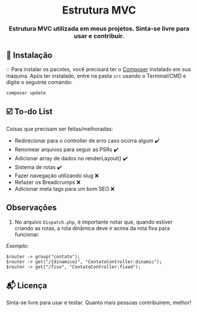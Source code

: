
<h1 align="center">
  Estrutura MVC
</h1>

<h3 align="center">
  Estrutura MVC utilizada em meus projetos. Sinta-se livre para usar e contribuir.
</h3> 

## :rocket: Instalação

:bulb: Para instalar os pacotes, você precisará ter o [Composer](https://getcomposer.org/) instalado em sua máquina. Após ter instalado, entre na pasta `src` usando o Terminal/CMD e digite o seguinte comando:

```
composer update
```

## :ballot_box_with_check: To-do List

Coisas que precisam ser feitas/melhoradas:
  - Redirecionar para o controller de erro caso ocorra algum :heavy_check_mark:
  - Renomear arquivos para seguir as PSRs :heavy_check_mark:
  - Adicionar array de dados no renderLayout() :heavy_check_mark:
  - Sistema de rotas :heavy_check_mark:
  - Fazer navegação utilizando slug :x:
  - Refazer os Breadcrumps :x:
  - Adicionar meta tags para um bom SEO :x:

## Observações

1. No arquivo `Dispatch.php`, é importante notar que, quando estiver criando as rotas, a rota dinâmica deve ir acima da rota fixa para funcionar.

_Exemplo_:

```
$router -> group("contato");
$router -> get("/{dinamico}", "ContatoController:dinamic");
$router -> get("/fixo", "ContatoController:fixed");
```

## :mailbox_with_mail: Licença

Sinta-se livre para usar e testar. Quanto mais pessoas contribuírem, melhor!


